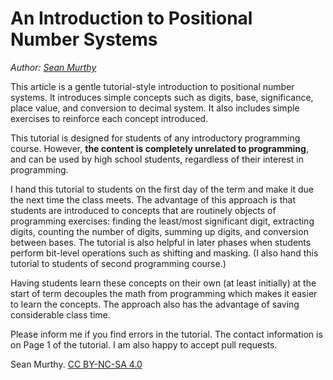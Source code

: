 # An Introduction to Positional Number Systems

*Author: [Sean Murthy](https://smurthys.github.io/)*

This article is a gentle tutorial-style introduction to positional number systems.
It introduces simple concepts such as digits, base, significance, place value, and
conversion to decimal system. It also includes simple exercises to reinforce each
concept introduced. 

This tutorial is designed for students of any introductory programming course.
However, **the content is completely unrelated to programming**, and can be used by
high school students, regardless of their interest in programming.

I hand this tutorial to students on the first day of the term and make it due the
next time the class meets. The advantage of this approach is that students are
introduced to concepts that are routinely objects of programming exercises:
finding the least/most significant digit, extracting digits, counting the number of
digits, summing up digits, and conversion between bases. The tutorial is also helpful
in later phases when students perform bit-level operations such as shifting and masking. 
(I also hand this tutorial to students of second programming course.)

Having  students learn these concepts on their own (at least initially) at the start
of term  decouples the math from programming which  makes it easier to learn the concepts.
The approach also has the advantage of saving considerable class time.

Please inform me if you find errors in the tutorial. The contact information is on Page 1
of the tutorial. I am also happy to accept pull requests.

Sean Murthy. [CC BY-NC-SA 4.0](https://creativecommons.org/licenses/by-nc-sa/4.0/)
